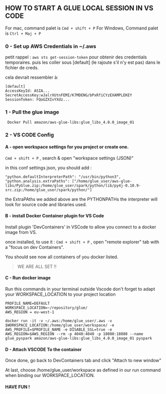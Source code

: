 ## HOW TO START A GLUE LOCAL SESSION IN VS CODE

For mac, command palet is `Cmd + shift + P`
For Windows, Command palet is `Ctrl + Maj + P`

### 0 - Set up AWS Credentials in ~/.aws

petit rappel :
`aws sts get-session-token`
pour obtenir des credentials temporaires. puis les coller sous [default] (le rajoute s'il n'y est pas) dans le fichier de creds.

cela devrait ressembler à:

```
[default]
AccessKeyId: ASIA...
SecretAccessKey:wJalrXUtnFEMI/K7MDENG/bPxRfiCYzEXAMPLEKEY
SessionToken: FQoGZXIvYXdz...
```

### 1 - Pull the glue image

```
 Docker Pull amazon/aws-glue-libs:glue_libs_4.0.0_image_01
```

### 2 - VS CODE Config

#### A - open workspace settings for you project or create one.

`Cmd + shift + P` , search & open "workspace settings (JSON)"

in this conf settings json, you should add :

```
"python.defaultInterpreterPath": "/usr/bin/python3",
"python.analysis.extraPaths": ["/home/glue_user/aws-glue-libs/PyGlue.zip:/home/glue_user/spark/python/lib/py4j-0.10.9-src.zip:/home/glue_user/spark/python/"]
```

the ExtraPAths we added above are the PYTHONPATHs the interpreter will look for source code and libraries used.

#### B - install Docker Container plugin for VS Code

Install plugin 'DevContainers' in VSCode to allow you connect to a docker image from VS.

once installed, to use it :
`Cmd + shift + P` , open "remote explorer" tab with a "focus on dev Containers".

You should see now all containers of you docker listed.

> WE ARE ALL SET !!

#### C - Run docker image

Run this commands in your terminal outside Vscode
don't forget to adapt your WORKSPACE_LOCATION to your project location

```shell
PROFILE_NAME=DEFAULT
WORKSPACE_LOCATION=~/repository/glue/
AWS_REGION = eu-west-1

docker run -it -v ~/.aws:/home/glue_user/.aws -v $WORKSPACE_LOCATION:/home/glue_user/workspace/ -e AWS_PROFILE=$PROFILE_NAME -e DISABLE_SSL=true -e AWS_REGION=$AWS_REGION --rm -p 4040:4040 -p 18080:18080 --name glue_pyspark amazon/aws-glue-libs:glue_libs_4.0.0_image_01 pyspark
```

#### D - Attach VSCODE To the container

Once done, go back to DevContainers tab and click "Attach to new window"

At last, choose /home/glue_user/workspace as defined in our run command when binding our WORKSPACE_LOCATION.

#### HAVE FUN !
